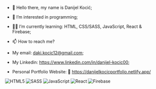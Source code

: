 - 👋 Hello there, my name is Danijel Kocić;
- 👀 I’m interested in programming;
- 👨‍💻 I’m currently learning: HTML, CSS/SASS, JavaScript, React & Firebase;
- 📫 How to reach me?
 
- My email: daki.kocic12@gmail.com; 
- My Linkedin: https://www.linkedin.com/in/danijel-kocic00;
- Personal Portfolio Website: 🔗 https://danijelkocicportfolio.netlify.app/


















![HTML5](https://img.shields.io/badge/html5-%23E34F26.svg?style=for-the-badge&logo=html5&logoColor=white)
![SASS](https://img.shields.io/badge/SASS-hotpink.svg?style=for-the-badge&logo=SASS&logoColor=white)
![JavaScript](https://img.shields.io/badge/javascript-%23323330.svg?style=for-the-badge&logo=javascript&logoColor=%23F7DF1E)
![React](https://img.shields.io/badge/react-%2320232a.svg?style=for-the-badge&logo=react&logoColor=%2361DAFB)
![Firebase](https://img.shields.io/badge/firebase-%23039BE5.svg?style=for-the-badge&logo=firebase)



